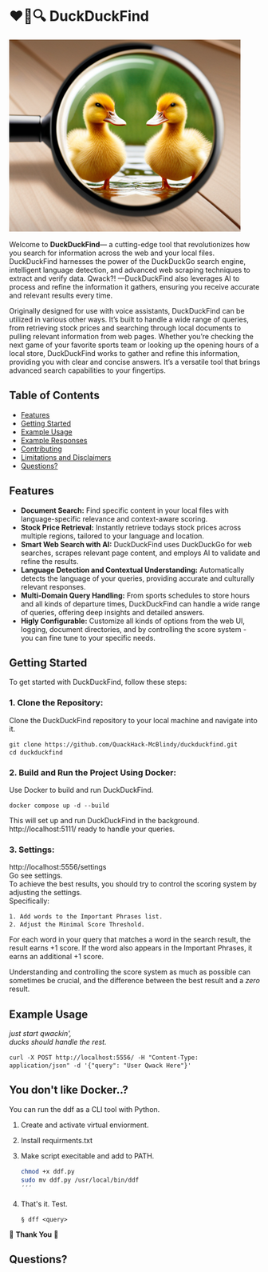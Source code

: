 # ❤️🦆🔍 DuckDuckFind

![DuckDuckFind Logo](https://raw.githubusercontent.com/QuackHack-McBlindy/DuckDuckFind/main/duckduckfind.png)

Welcome to **DuckDuckFind**— a cutting-edge tool that revolutionizes how you search for information across the web and your local files. DuckDuckFind harnesses the power of the DuckDuckGo search engine, intelligent language detection, and advanced web scraping techniques to extract and verify data. Qwack?! —DuckDuckFind also leverages AI to process and refine the information it gathers, ensuring you receive accurate and relevant results every time.

Originally designed for use with voice assistants, DuckDuckFind can be utilized in various other ways. It’s built to handle a wide range of queries, from retrieving stock prices and searching through local documents to pulling relevant information from web pages. Whether you’re checking the next game of your favorite sports team or looking up the opening hours of a local store, DuckDuckFind works to gather and refine this information, providing you with clear and concise answers. It’s a versatile tool that brings advanced search capabilities to your fingertips.

## **Table of Contents**

- [Features](#features)
- [Getting Started](#getting-started)
- [Example Usage](#example-usage)
- [Example Responses](#example-responses)
- [Contributing](#contributing)
- [Limitations and Disclaimers](#limitations-and-disclaimers)
- [Questions?](#questions)

## **Features**

- **Document Search:** Find specific content in your local files with language-specific relevance and context-aware scoring.
- **Stock Price Retrieval:** Instantly retrieve todays stock prices across multiple regions, tailored to your language and location.
- **Smart Web Search with AI:** DuckDuckFind uses DuckDuckGo for web searches, scrapes relevant page content, and employs AI to validate and refine the results.
- **Language Detection and Contextual Understanding:** Automatically detects the language of your queries, providing accurate and culturally relevant responses.
- **Multi-Domain Query Handling:** From sports schedules to store hours and all kinds of departure times, DuckDuckFind can handle a wide range of queries, offering deep insights and detailed answers.
- **Higly Configurable:** Customize all kinds of options from the web UI, logging, document directories, and by controlling the score system - you can fine tune to your specific needs. 

## **Getting Started**

To get started with DuckDuckFind, follow these steps:

### **1. Clone the Repository:**

   Clone the DuckDuckFind repository to your local machine and navigate into it.

  ```
  git clone https://github.com/QuackHack-McBlindy/duckduckfind.git
  cd duckduckfind
  ```

### **2. Build and Run the Project Using Docker:**

   Use Docker to build and run DuckDuckFind.

  ```
  docker compose up -d --build
  ```

This will set up and run DuckDuckFind in the background.<br>
http://localhost:5111/ ready to handle your queries.

### **3. Settings:**

   http://localhost:5556/settings <br>
   Go see settings. <br>
   To achieve the best results, you should try to control the scoring system by adjusting the settings.  <br>
   Specifically:

    1. Add words to the Important Phrases list.
    2. Adjust the Minimal Score Threshold.

For each word in your query that matches a word in the search result, the result earns +1 score. If the word also appears in the Important Phrases, it earns an additional +1 score.

Understanding and controlling the score system as much as possible can sometimes be crucial, and the difference between the best result and a *zero* result.<br>


## **Example Usage**

   *just start qwackin',*   
   *ducks should handle the rest.*

  ```
  curl -X POST http://localhost:5556/ -H "Content-Type: application/json" -d '{"query": "User Qwack Here"}'
  ```

## **You don't like Docker..?**

You can run the ddf as a CLI tool with Python. <br>
1. Create and activate virtual enviorment. <br>
2. Install requirments.txt <br>
3. Make script execitable and add to PATH.
   
   ```bash
   chmod +x ddf.py
   sudo mv ddf.py /usr/local/bin/ddf
   ´´´ 

4. That's it. Test.       


   ```
   § dff <query>
   ```



🎈 **Thank You** 🎈


## **Questions?**

